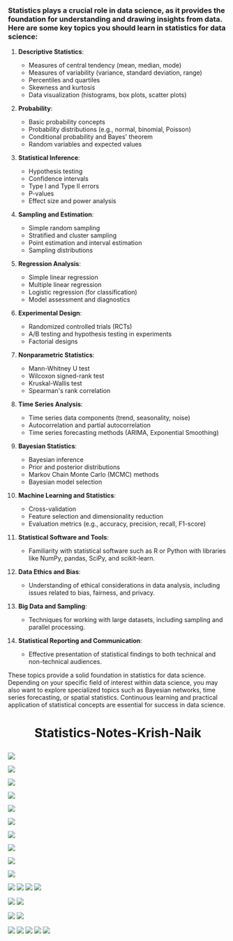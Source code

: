 ### Statistics plays a crucial role in data science, as it provides the foundation for understanding and drawing insights from data. Here are some key topics you should learn in statistics for data science:
 
1. **Descriptive Statistics**:    
   - Measures of central tendency (mean, median, mode)
   - Measures of variability (variance, standard deviation, range)
   - Percentiles and quartiles
   - Skewness and kurtosis
   - Data visualization (histograms, box plots, scatter plots)

2. **Probability**:
   - Basic probability concepts
   - Probability distributions (e.g., normal, binomial, Poisson)
   - Conditional probability and Bayes' theorem
   - Random variables and expected values

3. **Statistical Inference**:
   - Hypothesis testing
   - Confidence intervals
   - Type I and Type II errors
   - P-values
   - Effect size and power analysis

4. **Sampling and Estimation**:
   - Simple random sampling
   - Stratified and cluster sampling
   - Point estimation and interval estimation
   - Sampling distributions

5. **Regression Analysis**:
   - Simple linear regression
   - Multiple linear regression
   - Logistic regression (for classification)
   - Model assessment and diagnostics

6. **Experimental Design**:
   - Randomized controlled trials (RCTs)
   - A/B testing and hypothesis testing in experiments
   - Factorial designs

7. **Nonparametric Statistics**:
   - Mann-Whitney U test
   - Wilcoxon signed-rank test
   - Kruskal-Wallis test
   - Spearman's rank correlation

8. **Time Series Analysis**:
   - Time series data components (trend, seasonality, noise)
   - Autocorrelation and partial autocorrelation
   - Time series forecasting methods (ARIMA, Exponential Smoothing)

9. **Bayesian Statistics**:
   - Bayesian inference
   - Prior and posterior distributions
   - Markov Chain Monte Carlo (MCMC) methods
   - Bayesian model selection

10. **Machine Learning and Statistics**:
    - Cross-validation
    - Feature selection and dimensionality reduction
    - Evaluation metrics (e.g., accuracy, precision, recall, F1-score)

11. **Statistical Software and Tools**:
    - Familiarity with statistical software such as R or Python with libraries like NumPy, pandas, SciPy, and scikit-learn.

12. **Data Ethics and Bias**:
    - Understanding of ethical considerations in data analysis, including issues related to bias, fairness, and privacy.

13. **Big Data and Sampling**:
    - Techniques for working with large datasets, including sampling and parallel processing.

14. **Statistical Reporting and Communication**:
    - Effective presentation of statistical findings to both technical and non-technical audiences.

These topics provide a solid foundation in statistics for data science. Depending on your specific field of interest within data science, you may also want to explore specialized topics such as Bayesian networks, time series forecasting, or spatial statistics. Continuous learning and practical application of statistical concepts are essential for success in data science.






# <p align="center">Statistics-Notes-Krish-Naik</p>


![](https://github.com/praj2408/Statistics-Notes-Krish-Naik/blob/main/Statistics%20Notes/1.jpg)

![](https://github.com/praj2408/Statistics-Notes-Krish-Naik/blob/main/Statistics%20Notes/2023_09_04%201_32%20am%20Office%20Lens.jpg)

![](https://github.com/praj2408/Statistics-Notes-Krish-Naik/blob/main/Statistics%20Notes/2023_09_04%201_32%20am%20Office%20Lens%20(1).jpg)

![](https://github.com/praj2408/Statistics-Notes-Krish-Naik/blob/main/Statistics%20Notes/2023_09_04%201_32%20am%20Office%20Lens%20(2).jpg)

![](https://github.com/praj2408/Statistics-Notes-Krish-Naik/blob/main/Statistics%20Notes/2023_09_04%201_43%20am%20Office%20Lens%20(1).jpg)

![](https://github.com/praj2408/Statistics-Notes-Krish-Naik/blob/main/Statistics%20Notes/2023_09_04%201_43%20am%20Office%20Lens%20(2).jpg)

![](https://github.com/praj2408/Statistics-Notes-Krish-Naik/blob/main/Statistics%20Notes/2023_09_04%201_43%20am%20Office%20Lens%20(3).jpg)

![](https://github.com/praj2408/Statistics-Notes-Krish-Naik/blob/main/Statistics%20Notes/2023_09_04%201_43%20am%20Office%20Lens%20(4).jpg)

![](https://github.com/praj2408/Statistics-Notes-Krish-Naik/blob/main/Statistics%20Notes/2023_09_04%201_43%20am%20Office%20Lens%20(5).jpg)

![](https://github.com/praj2408/Statistics-Notes-Krish-Naik/blob/main/Statistics%20Notes/2023_09_04%201_43%20am%20Office%20Lens%20(6).jpg)

![](https://github.com/praj2408/Statistics-Notes-for-Data-Science.-Practical-and-Theory/blob/main/Statistics%20Notes/2023_09_28%204_16%20pm%20Office%20Lens.jpg)
![](https://github.com/praj2408/Statistics-Notes-for-Data-Science.-Practical-and-Theory/blob/main/Statistics%20Notes/2023_09_28%204_17%20pm%20Office%20Lens.jpg)
![](https://github.com/praj2408/Statistics-Notes-for-Data-Science.-Practical-and-Theory/blob/main/Statistics%20Notes/2023_09_28%204_17%20pm%20Office%20Lens%20(1).jpg)
![](https://github.com/praj2408/Statistics-Notes-for-Data-Science.-Practical-and-Theory/blob/main/Statistics%20Notes/2023_09_28%204_46%20pm%20Office%20Lens.jpg)

![](https://github.com/praj2408/Statistics-Notes-for-Data-Science.-Practical-and-Theory/blob/main/Statistics%20Notes/1695924116514.jpg)
![](https://github.com/praj2408/Statistics-Notes-for-Data-Science.-Practical-and-Theory/blob/main/Statistics%20Notes/1695924116504.jpg)

![](https://github.com/praj2408/Statistics-Notes-for-Data-Science.-Practical-and-Theory/blob/main/Statistics%20Notes/1695924116531.jpg)
![](https://github.com/praj2408/Statistics-Notes-for-Data-Science.-Practical-and-Theory/blob/main/Statistics%20Notes/1695924116521.jpg)

![](https://github.com/praj2408/Statistics-Notes-for-Data-Science.-Practical-and-Theory/blob/main/Statistics%20Notes/1696045189642.jpg)
![](https://github.com/praj2408/Statistics-Notes-for-Data-Science.-Practical-and-Theory/blob/main/Statistics%20Notes/1696045189637.jpg)
![](https://github.com/praj2408/Statistics-Notes-for-Data-Science.-Practical-and-Theory/blob/main/Statistics%20Notes/1696045189632.jpg)
![](https://github.com/praj2408/Statistics-Notes-for-Data-Science.-Practical-and-Theory/blob/main/Statistics%20Notes/1696045189629.jpg)
![](https://github.com/praj2408/Statistics-Notes-for-Data-Science.-Practical-and-Theory/blob/main/Statistics%20Notes/1696069507970.jpg)
